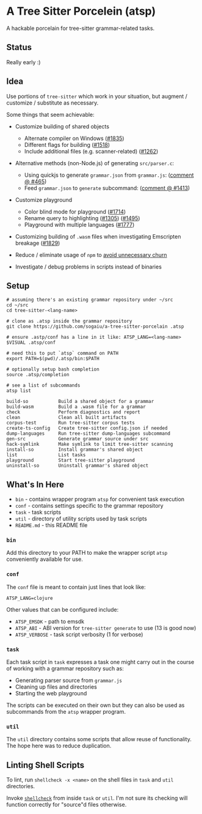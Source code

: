 # A Tree Sitter Porcelein (atsp)

A hackable porcelain for tree-sitter grammar-related tasks.

## Status

Really early :)

## Idea

Use portions of `tree-sitter` which work in your situation, but
augment / customize / substitute as necessary.

Some things that seem achievable:

* Customize building of shared objects
  * Alternate compiler on Windows
    ([#1835](https://github.com/tree-sitter/tree-sitter/pull/1835))
  * Different flags for building
    ([#1518](https://github.com/tree-sitter/tree-sitter/issues/1518))
  * Include additional files (e.g. scanner-related)
    ([#1262](https://github.com/tree-sitter/tree-sitter/issues/1262))

* Alternative methods (non-Node.js) of generating `src/parser.c`:
  * Using quickjs to generate `grammar.json` from `grammar.js`:
  ([comment @ #465](https://github.com/tree-sitter/tree-sitter/issues/465#issuecomment-1371911897))
  * Feed `grammar.json` to `generate` subcommand:
  ([comment @ #1413](https://github.com/tree-sitter/tree-sitter/discussions/1413#discussioncomment-1414650))

* Customize playground
  * Color blind mode for playground
  ([#1714](https://github.com/tree-sitter/tree-sitter/issues/1714))
  * Rename query to highlighting
  ([#1305](https://github.com/tree-sitter/tree-sitter/issues/1305))
  ([#1495](https://github.com/tree-sitter/tree-sitter/pull/1495))
  * Playground with multiple languages
  ([#1777](https://github.com/tree-sitter/tree-sitter/discussions/1777))

* Customizing building of `.wasm` files when investigating Emscripten
  breakage
  ([#1829](https://github.com/tree-sitter/tree-sitter/issues/1829))

* Reduce / eliminate usage of `npm` to [avoid unnecessary
  churn](https://github.com/sogaiu/tree-sitter-clojure/pull/26#issuecomment-1186136996)

* Investigate / debug problems in scripts instead of binaries

## Setup

```
# assuming there's an existing grammar repository under ~/src
cd ~/src
cd tree-sitter-<lang-name>

# clone as .atsp inside the grammar repository
git clone https://github.com/sogaiu/a-tree-sitter-porcelain .atsp

# ensure .astp/conf has a line in it like: ATSP_LANG=<lang-name>
$VISUAL .atsp/conf

# need this to put `atsp` command on PATH
export PATH=$(pwd)/.atsp/bin:$PATH

# optionally setup bash completion
source .atsp/completion

# see a list of subcommands
atsp list

build-so           Build a shared object for a grammar
build-wasm         Build a .wasm file for a grammar
check              Perform diagnostics and report
clean              Clean all built artifacts
corpus-test        Run tree-sitter corpus tests
create-ts-config   Create tree-sitter config.json if needed
dump-languages     Run tree-sitter dump-languages subcommand
gen-src            Generate grammar source under src
hack-symlink       Make symlink to limit tree-sitter scanning
install-so         Install grammar's shared object
list               List tasks
playground         Start tree-sitter playground
uninstall-so       Uninstall grammar's shared object
```

## What's In Here

* `bin` - contains wrapper program `atsp` for convenient task execution
* `conf` - contains settings specific to the grammar repository
* `task` - task scripts
* `util` - directory of utility scripts used by task scripts
* `README.md` - this README file

### `bin`

Add this directory to your PATH to make the wrapper script `atsp`
conveniently available for use.

### `conf`

The `conf` file is meant to contain just lines that look like:

```
ATSP_LANG=clojure
```

Other values that can be configured include:

* `ATSP_EMSDK` - path to emsdk
* `ATSP_ABI` - ABI version for `tree-sitter generate` to use (13 is good now)
* `ATSP_VERBOSE` - task script verbosity (1 for verbose)

### `task`

Each task script in `task` expresses a task one might carry out in the
course of working with a grammar repository such as:

* Generating parser source from `grammar.js`
* Cleaning up files and directories
* Starting the web playground

The scripts can be executed on their own but they can also be used as
subcommands from the `atsp` wrapper program.

### `util`

The `util` directory contains some scripts that allow reuse of
functionality.  The hope here was to reduce duplication.

## Linting Shell Scripts

To lint, run `shellcheck -x <name>` on the shell files in `task`
and `util` directories.

Invoke [`shellcheck`](https://github.com/koalaman/shellcheck) from
inside `task` or `util`.  I'm not sure its checking will function
correctly for "source"d files otherwise.

